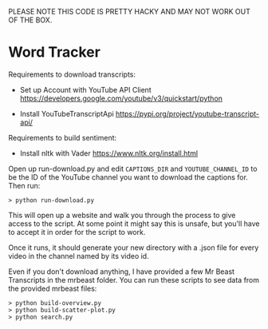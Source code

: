 
PLEASE NOTE THIS CODE IS PRETTY HACKY AND MAY NOT WORK OUT OF THE BOX.

# Word Tracker

Requirements to download transcripts:

* Set up Account with YouTube API Client 
https://developers.google.com/youtube/v3/quickstart/python

* Install YouTubeTranscriptApi 
https://pypi.org/project/youtube-transcript-api/


Requirements to build sentiment:

* Install nltk with Vader
https://www.nltk.org/install.html


Open up run-download.py and edit `CAPTIONS_DIR` and `YOUTUBE_CHANNEL_ID` to be the ID of the YouTube channel you want to download the captions for.
Then run:
```
> python run-download.py
```

This will open up a website and walk you through the process to give access to the script.
At some point it might say this is unsafe, but you'll have to accept it in order for the script to work.

Once it runs, it should generate your new directory with a .json file for every video in the channel named by its video id.


Even if you don't download anything, I have provided a few Mr Beast Transcripts in the mrbeast folder.
You can run these scripts to see data from the provided mrbeast files:
```
> python build-overview.py
> python build-scatter-plot.py
> python search.py
```
